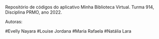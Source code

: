 Repositório de códigos do aplicativo Minha Biblioteca Virtual. Turma 914, Disciplina PRMO, ano 2022.

Autoras:

#Evelly Nayara
#Louise Jordana
#Maria Rafaela
#Natália Lara
